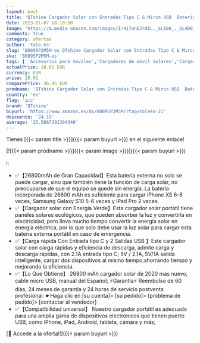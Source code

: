 ```yaml
---
layout: post
title: 'QTshine Cargador Solar con Entradas Tipo C & Mirco USB  Batería Externa Solar 26800mAh Power Bank Solar Carga Rápida con 2 Salidas USB para iPhone Android iPad Cámara  Actividades Al Aire Libre'
date: 2023-01-07 18:10:50
image: 'https://m.media-amazon.com/images/I/417anEJrdIL._SL500_._SL400_.jpg'
comments: true
category: ofertas
author: 'tole.es'
slug: 'B0895P2M5M-es QTshine Cargador Solar con Entradas Tipo C & Mirco USB...'
sku: 'B0895P2M5M-es'
tags: [ 'Accesorios para móviles','Cargadores de móvil solares','Cargadores para móviles','Comunicación móvil y accesorios','Electrónica','android','qtshine','🇪🇸', ]
actualPrice: 28.01 EUR
currency: EUR
price: 28.01
comparePrice: 36.95 EUR
prodname: 'QTshine Cargador Solar con Entradas Tipo C & Mirco USB  Batería Externa Solar 26800mAh Power Bank Solar Carga Rápida con 2 Salidas USB para iPhone Android iPad Cámara  Actividades Al Aire Libre'
country: 'es'
flag: '🇪🇸'
brand: 'QTshine'
buyurl: 'https://www.amazon.es/dp/B0895P2M5M/?tag=tolees-21'
descuento: '24.19'
average: '25.5867391304348'
---
```


Tienes [{{< param title >}}]({{< param buyurl >}}) en el siguiente enlace!

[![{{< param prodname >}}]({{< param image >}})]({{< param buyurl >}})

ℹ️:

- ✅【26800mAh de Gran Capacidad】Esta batería externa no solo se puede cargar, sino que también tiene la función de carga solar, no preocuparse de que el equipo se quede sin energía. La batería incorporada de 26800 mAh es suficiente para cargar iPhone XS 6-8 veces, Samsung Galaxy S10 5-6 veces y iPad Pro 2 veces.
- ✅【Cargador solar con Energía Verde】Esta cargador solar portátil tiene paneles solares ecológicos, que pueden absorber la luz y convertirla en electricidad, pero lleva mucho tiempo convertir la energía solar en energía eléctrica, por lo que solo debe usar la luz solar para cargar esta batería externa portátil en caso de emergencia.
- ✅【Carga rápida Con Entrada tipo C y 2 Salidas USB 】Este cargador solar con carga rápidas y eficiencia de descarga, admite carga y descarga rápidas, con 2.1A entrada tipo C; 5V / 2.1A, 5V/1A salida inteligente, cargar dos dispositivos al mismo tiempo,ahorrando tiempo y mejorando la eficiencia.
- ✅【Lo Que Obtiene】 26800 mAh cargador solar de 2020 más nuevo, cable micro USB, manual del Español; ⚡Garantía⚡ Reembolso de 60 días, 24 meses de garantía y 24 horas de servicio postventa profesional: ☛Haga clic en [su cuenta]> [su pedido]> [problema de pedido]> [contactar al vendedor]
- ✅【Compatibilidad universal】 Nuestro cargador portátil es adecuado para una amplia gama de dispositivos electrónicos que tienen puerto USB, como iPhone, iPad, Android, tableta, cámara y más;

[🛒 Accede a la oferta!!]({{< param buyurl >}})
